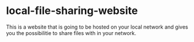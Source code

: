 # local-file-sharing-website
This is a website that is going to be hosted on your local network and gives you the possibilitie to share files with in your network.

